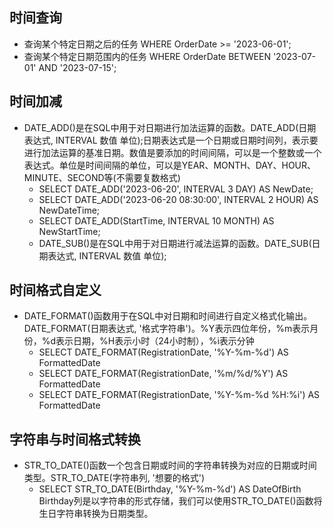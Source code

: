 ## 时间查询
- 查询某个特定日期之后的任务 WHERE OrderDate >= '2023-06-01';
- 查询某个特定日期范围内的任务 WHERE OrderDate BETWEEN '2023-07-01' AND '2023-07-15';
## 时间加减
- DATE_ADD()是在SQL中用于对日期进行加法运算的函数。DATE_ADD(日期表达式, INTERVAL 数值 单位);日期表达式是一个日期或日期时间列，表示要进行加法运算的基准日期。数值是要添加的时间间隔，可以是一个整数或一个表达式。单位是时间间隔的单位，可以是YEAR、MONTH、DAY、HOUR、MINUTE、SECOND等(不需要复数格式)
  - SELECT DATE_ADD('2023-06-20', INTERVAL 3 DAY) AS NewDate;
  - SELECT DATE_ADD('2023-06-20 08:30:00', INTERVAL 2 HOUR) AS NewDateTime;
  - SELECT DATE_ADD(StartTime, INTERVAL 10 MONTH) AS NewStartTime;
  - DATE_SUB()是在SQL中用于对日期进行减法运算的函数。DATE_SUB(日期表达式, INTERVAL 数值 单位);
## 时间格式自定义
- DATE_FORMAT()函数用于在SQL中对日期和时间进行自定义格式化输出。DATE_FORMAT(日期表达式, '格式字符串')。%Y表示四位年份，%m表示月份，%d表示日期，%H表示小时（24小时制），%i表示分钟
  - SELECT  DATE_FORMAT(RegistrationDate, '%Y-%m-%d') AS FormattedDate
  - SELECT  DATE_FORMAT(RegistrationDate, '%m/%d/%Y') AS FormattedDate
  - SELECT  DATE_FORMAT(RegistrationDate, '%Y-%m-%d %H:%i') AS FormattedDate
## 字符串与时间格式转换
- STR_TO_DATE()函数一个包含日期或时间的字符串转换为对应的日期或时间类型。STR_TO_DATE(字符串列, '想要的格式')
  - SELECT STR_TO_DATE(Birthday, '%Y-%m-%d') AS DateOfBirth     Birthday列是以字符串的形式存储，我们可以使用STR_TO_DATE()函数将生日字符串转换为日期类型。
